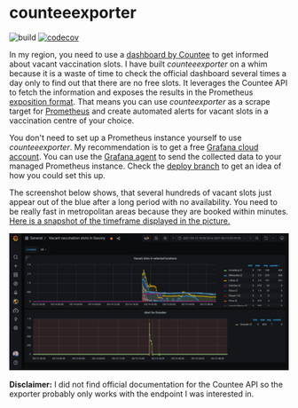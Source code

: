 # counteeexporter

![build](https://img.shields.io/github/workflow/status/usommerl/counteeexporter/ci?style=for-the-badge)
[![codecov](https://img.shields.io/codecov/c/github/usommerl/counteeexporter?style=for-the-badge)](https://codecov.io/gh/usommerl/graalnative4s)
<!--[![Scala Steward badge](https://img.shields.io/badge/Scala_Steward-helping-blue.svg?style=for-the-badge)](https://scala-steward.org)-->

In my region, you need to use a [dashboard by Countee][countee_dashboard] to get informed about vacant vaccination slots. I have built _counteeexporter_ on a whim because it is a waste of time to check the official dashboard several times a day only to find out that there are no free slots. It leverages the Countee API to fetch the information and exposes the results in the Prometheus [exposition format][expostion_format]. That means you can use _counteexporter_ as a scrape target for [Prometheus][prometheus] and create automated alerts for vacant slots in a vaccination centre of your choice.


You don't need to set up a Prometheus instance yourself to use _counteeexporter_. My recommendation is to get a free [Grafana cloud account][grafana_cloud]. You can use the [Grafana agent][grafana_agent] to send the collected data to your managed Prometheus instance. Check the [deploy branch][deploy_branch] to get an idea of how you could set this up.


The screenshot below shows, that several hundreds of vacant slots just appear out of the blue after a long period with no availability. You need to be really fast in metropolitan areas because they are booked within minutes. [Here is a snapshot of the timeframe displayed in the picture.][grafana_snaphshot]

![Grafana dashboard with countee data](screenshot_grafana_dashboard.png)

**Disclaimer:** I did not find official documentation for the Countee API so the exporter probably only works with the endpoint I was interested in.

[countee_dashboard]: https://www.countee.ch/app/de/counter/impfee/_iz_sachsen
[expostion_format]: https://github.com/prometheus/docs/blob/master/content/docs/instrumenting/exposition_formats.md
[prometheus]: https://prometheus.io/
[grafana_cloud]: https://grafana.com/products/cloud/
[grafana_agent]: https://github.com/grafana/agent
[deploy_branch]: https://github.com/usommerl/counteeexporter/tree/deploy
[grafana_snaphshot]: https://usommerl.grafana.net/dashboard/snapshot/utOX7mqkj4ofFQaQ369Be5SYFf3qNtrL
